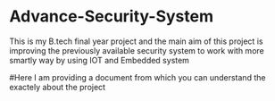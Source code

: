 # Advance-Security-System
This is my B.tech final year project and the main aim of this project is improving the previously available security system to work with more smartly way by using IOT and Embedded system 

#Here I am providing a document from which you can understand the exactely about the project
